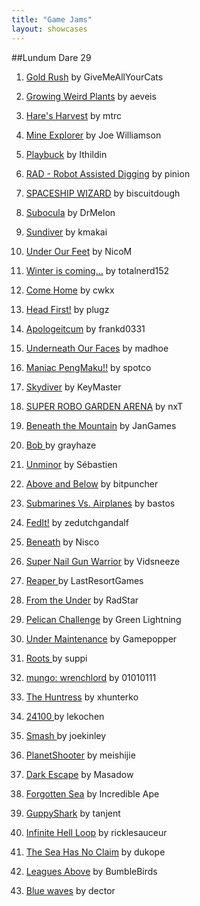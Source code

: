 ```yaml
---
title: "Game Jams"
layout: showcases
---
```


##Lundum Dare 29

1. [Gold Rush](http://www.ludumdare.com/compo/ludum-dare-29/?action=preview&amp;uid=32239) by GiveMeAllYourCats

2. [Growing Weird Plants](http://www.ludumdare.com/compo/ludum-dare-29/?action=preview&amp;uid=8854) by aeveis

3. [Hare's Harvest](http://www.ludumdare.com/compo/ludum-dare-29/?action=preview&amp;uid=12174) by mtrc

4. [Mine Explorer](http://www.ludumdare.com/compo/ludum-dare-29/?action=preview&amp;uid=28182) by Joe Williamson

5. [Playbuck](http://www.ludumdare.com/compo/ludum-dare-29/?action=preview&amp;uid=15664)&nbsp;by Ithildin

6. [RAD - Robot Assisted Digging](http://www.ludumdare.com/compo/ludum-dare-29/?action=preview&amp;uid=19121) by pinion

7. [SPACESHIP WIZARD](http://www.ludumdare.com/compo/ludum-dare-29/?action=preview&amp;uid=4177) by biscuitdough

8. [Subocula](http://www.ludumdare.com/compo/ludum-dare-29/?action=preview&amp;uid=36229) by DrMelon

9. [Sundiver](http://www.ludumdare.com/compo/ludum-dare-29/?action=preview&amp;uid=28426) by kmakai

10. [Under Our Feet](http://www.ludumdare.com/compo/ludum-dare-29/?action=preview&amp;uid=32562) by NicoM

11. [Winter is coming...](http://www.ludumdare.com/compo/ludum-dare-29/?action=preview&amp;uid=34877) by totalnerd152

12. [Come Home](http://www.ludumdare.com/compo/ludum-dare-29/?action=preview&amp;uid=26001) by cwkx

13. [Head First!](http://www.ludumdare.com/compo/ludum-dare-29/?action=preview&amp;uid=27096) by plugz

14. [Apologeitcum](http://www.ludumdare.com/compo/ludum-dare-29/?action=preview&amp;uid=34202) by frankd0331

15. [Underneath Our Faces](http://www.ludumdare.com/compo/ludum-dare-29/?action=preview&amp;uid=35189) by madhoe

16. [Maniac PengMaku!!](http://www.ludumdare.com/compo/ludum-dare-29/?action=preview&amp;uid=35477) by spotco

17. [Skydiver](http://www.ludumdare.com/compo/ludum-dare-29/?action=preview&amp;uid=30626) by KeyMaster

18. [SUPER ROBO GARDEN ARENA](http://www.ludumdare.com/compo/ludum-dare-29/?action=preview&amp;uid=25909) by nxT

19. [Beneath the Mountain](http://www.ludumdare.com/compo/ludum-dare-29/?action=preview&amp;uid=21764) by JanGames

20. [Bob ](http://www.ludumdare.com/compo/ludum-dare-29/?action=preview&amp;uid=23957) by grayhaze

21. [Unminor](http://www.ludumdare.com/compo/ludum-dare-29/?action=preview&amp;uid=484) by Sébastien

22. [Above and Below](http://www.ludumdare.com/compo/ludum-dare-29/?action=preview&amp;uid=22020) by bitpuncher

23. [Submarines Vs. Airplanes](http://www.ludumdare.com/compo/ludum-dare-29/?action=preview&amp;uid=31973) by bastos

24. [FedIt!](http://www.ludumdare.com/compo/ludum-dare-29/?action=preview&amp;uid=18216) by&nbsp;zedutchgandalf

25. [Beneath](http://www.ludumdare.com/compo/ludum-dare-29/?action=preview&amp;uid=8002) by Nisco

26. [Super Nail Gun Warrior](http://www.ludumdare.com/compo/ludum-dare-29/?action=preview&amp;uid=30177) by Vidsneeze

27. [Reaper ](http://www.ludumdare.com/compo/ludum-dare-29/?action=preview&amp;uid=5040) by LastResortGames

28. [From the Under](http://www.ludumdare.com/compo/ludum-dare-29/?action=preview&amp;uid=28466) by RadStar

29. [Pelican Challenge](http://www.ludumdare.com/compo/ludum-dare-29/?action=preview&amp;uid=33727) by Green Lightning

30. [Under Maintenance](http://www.ludumdare.com/compo/ludum-dare-29/?action=preview&amp;uid=21252) by Gamepopper

31. [Roots ](http://www.ludumdare.com/compo/ludum-dare-29/?action=preview&amp;uid=29243) by suppi

32. [mungo: wrenchlord](http://www.ludumdare.com/compo/ludum-dare-29/?action=preview&amp;uid=11474) by 01010111

33. [The Huntress](http://www.ludumdare.com/compo/ludum-dare-29/?action=preview&amp;uid=1960) by xhunterko

34. [24100 ](http://www.ludumdare.com/compo/ludum-dare-29/?action=preview&amp;uid=12928) by lekochen

35. [Smash ](http://www.ludumdare.com/compo/ludum-dare-29/?action=preview&amp;uid=3012) by joekinley

36. [PlanetShooter](http://www.ludumdare.com/compo/ludum-dare-29/?action=preview&amp;uid=30894) by meishijie

37. [Dark Escape](http://www.ludumdare.com/compo/ludum-dare-29/?action=preview&amp;uid=22572) by Masadow

38. [Forgotten Sea](http://www.ludumdare.com/compo/ludum-dare-29/?action=preview&amp;uid=12165) by Incredible Ape

39. [GuppyShark](http://www.ludumdare.com/compo/ludum-dare-29/?action=preview&amp;uid=36394) by tanjent

40. [Infinite Hell Loop](http://www.ludumdare.com/compo/ludum-dare-29/?action=preview&amp;uid=31016) by ricklesauceur

41. [The Sea Has No Claim](http://www.ludumdare.com/compo/ludum-dare-29/?action=preview&amp;uid=11080) by dukope

42. [Leagues Above](http://www.ludumdare.com/compo/ludum-dare-29/?action=preview&amp;uid=16667) by BumbleBirds

43. [Blue waves](http://www.ludumdare.com/compo/ludum-dare-29/?action=preview&amp;uid=9598) by dector